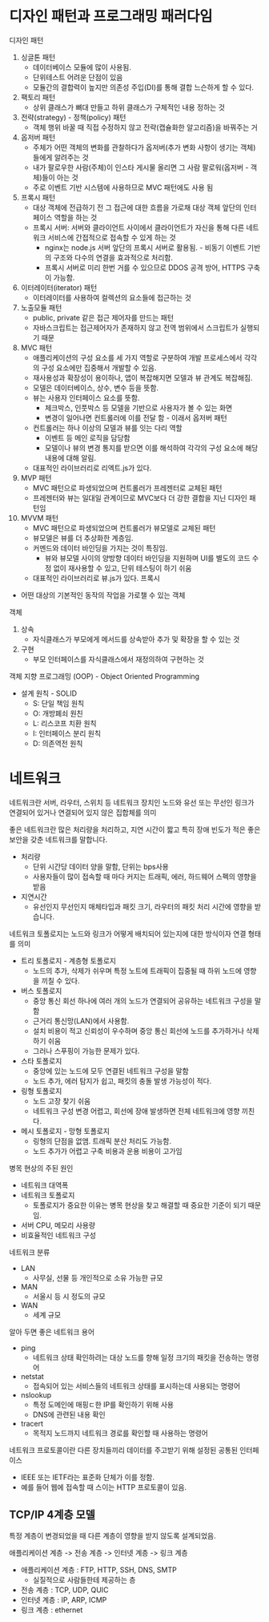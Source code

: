 # 디자인 패턴과 프로그래밍 패러다임
디자인 패턴
1. 싱글톤 패턴
    * 데이터베이스 모듈에 많이 사용됨.
    * 단위테스트 어려운 단점이 있음
    * 모듈간의 결합력이 높지만 의존성 주입(DI)를 통해 결합 느슨하게 할 수 있다.
2. 팩토리 패턴
    * 상위 클래스가 뼈대 만들고 하위 클래스가 구체적인 내용 정하는 것
3. 전략(strategy) - 정책(policy) 패턴
    * 객체 행위 바꿀 때 직접 수정하지 않고 전략(캡슐화한 알고리즘)을 바꿔주는 거
4. 옵저버 패턴
    * 주체가 어떤 객체의 변화를 관찰하다가 옵저버(추가 변화 사항이 생기는 객체)들에게 알려주는 것
    * 내가 팔로우한 사람(주체)이 인스타 게시물 올리면 그 사람 팔로워(옵저버 - 객체)들이 아는 것
    * 주로 이벤트 기반 시스템에 사용하므로 MVC 패턴에도 사용 됨
5. 프록시 패턴
    * 대상 객체에 전급하기 전 그 접근에 대한 흐름을 가로채 대상 객체 앞단의 인터페이스 역할을 하는 것
    * 프록시 서버: 서버와 클라이언트 사이에서 클라이언트가 자신을 통해 다른 네트워크 서비스에 간접적으로 접속할 수 있게 하는 것
        * nginx는 node.js 서버 앞단의 프록시 서버로 활용됨. - 비동기 이벤트 기반의 구조와 다수의 연결을 효과적으로 처리함.
        * 프록시 서버로 미리 한번 거를 수 있으므로 DDOS 공격 방어, HTTPS 구축이 가능함.
6. 이터레이터(iterator) 패턴
    * 이터레이터를 사용하여 컬렉션의 요소들에 접근하는 것
7. 노출모듈 패턴
    * public, private 같은 접근 제어자를 만드는 패턴
    * 자바스크립트는 접근제어자가 존재하지 않고 전역 범위에서 스크립트가 실행되기 때문
8. MVC 패턴
    * 애플리케이션의 구성 요소를 세 가지 역할로 구분하여 개발 프로세스에서 각각의 구성 요소에만 집중해서 개발할 수 있음.
    * 재사용성과 확장성이 용이하나, 앱이 복잡해지면 모델과 뷰 관계도 복잡해짐.
    * 모델은 데이터베이스, 상수, 변수 등을 뜻함.
    * 뷰는 사용자 인터페이스 요소를 뜻함.
        * 체크박스, 인풋박스 등 모델을 기반으로 사용자가 볼 수 있는 화면
        * 변경이 일어나면 컨트롤러에 이를 전달 함 - 이래서 옵저버 패턴
    * 컨트롤러는 하나 이상의 모델과 뷰를 잇는 다리 역할
        * 이벤트 등 메인 로직을 담당함
        * 모델이나 뷰의 변경 통지를 받으면 이를 해석하여 각각의 구성 요소에 해당 내용에 대해 알림.
    * 대표적인 라이브러리로 리엑트.js가 있다.
9. MVP 패턴
    * MVC 패턴으로 파생되었으며 컨트롤러가 프레젠터로 교체된 패턴
    * 프레젠터와 뷰는 일대일 관계이므로 MVC보다 더 강한 결합을 지닌 디자인 패턴임
10. MVVM 패턴
    * MVC 패턴으로 파생되었으며 컨트롤러가 뷰모델로 교체된 패턴
    * 뷰모델은 뷰를 더 추상화한 계층임.
    * 커멘드와 데이터 바인딩을 가지는 것이 특징임.
        * 뷰와 뷰모델 사이의 양방향 데이터 바인딩을 지원하며 UI를 별도의 코드 수정 없이 재사용할 수 있고, 단위 테스팅이 하기 쉬움
    * 대표적인 라이브러리로 뷰.js가 있다.
프록시
* 어떤 대상의 기본적인 동작의 작업을 가로챌 수 있는 객체

객체
1. 상속
    * 자식클래스가 부모에게 메서드를 상속받아 추가 및 확장을 할 수 있는 것
2. 구현
    * 부모 인터페이스를 자식클래스에서 재정의하여 구현하는 것

객체 지향 프로그래밍 (OOP) - Object Oriented Programming
* 설계 원칙 - SOLID
    * S: 단일 책임 원칙
    * O: 개방폐쇠 원친
    * L: 리스코프 치환 원칙
    * I: 인터페이스 분리 원칙
    * D: 의존역전 원칙

# 네트워크
네트워크란 서버, 라우터, 스위치 등 네트워크 장치인 노드와 유선 또는 무선인 링크가 연결되어 있거나 연결되어 있지 않은 집합체를 의미

좋은 네트워크란 많은 처리량을 처리하고, 지연 시간이 짧고 특히 장애 빈도가 적은 좋은 보안을 갖춘 네트워크를 말합니다.
* 처리량
    * 단위 시간당 데이터 양을 말함, 단위는 bps사용 
    * 사용자들이 많이 접속할 때 마다 커지는 트래픽, 에러, 하드웨어 스펙의 영향을 받음
* 지연시간
    * 유선인지 무선인지 매체타입과 패킷 크기, 라우터의 패킷 처리 시간에 영향을 받습니다.

네트워크 토폴로지는 노드와 링크가 어떻게 배치되어 있는지에 대한 방식이자 연결 형태를 의미
* 트리 토폴로지 - 계층형 토폴로지
    * 노드의 추가, 삭제가 쉬우며 특정 노트에 트래픽이 집중될 때 하위 노드에 영향을 끼칠 수 있다.
* 버스 토폴로지
    * 중앙 통신 회선 하나에 여러 개의 노드가 연결되어 공유하는 네트워크 구성을 말함
    * 근거리 통신망(LAN)에서 사용함.
    * 설치 비용이 적고 신뢰성이 우수하며 중앙 통신 회선에 노드를 추가하거나 삭제하기 쉬움
    * 그러나 스푸핑이 가능한 문제가 있다.
* 스타 토폴로지
    * 중앙에 있는 노드에 모두 연결된 네트워크 구성을 말함
    * 노드 추가, 에러 탐지가 쉽고, 패킷의 충돌 발생 가능성이 적다.
* 링형 토폴로지
    * 노드 고장 찾기 쉬움
    * 네트워크 구성 변경 어렵고, 회선에 장애 발생하면 전체 네트워크에 영향 끼친다.
* 메시 토폴로지 - 망형 토폴로지
    * 링형의 단점을 없앰. 트래픽 분산 처리도 가능함.
    * 노드 추가가 어렵고 구축 비용과 운용 비용이 고가임

병목 현상의 주된 원인
* 네트워크 대역폭
* 네트워크 토폴로지
    * 토폴로지가 중요한 이유는 병목 현상을 찾고 해결할 때 중요한 기준이 되기 때문임.
* 서버 CPU, 메모리 사용량
* 비효율적인 네트워크 구성

네트워크 분류
* LAN 
    * 사무실, 선물 등 개인적으로 소유 가능한 규모
* MAN
    * 서울시 등 시 정도의 규모
* WAN
    * 세계 규모

알아 두면 좋은 네트워크 용어
* ping
    * 네트워크 상태 확인하려는 대상 노드를 향해 일정 크기의 패킷을 전송하는 명령어
* netstat
    * 접속되어 있는 서비스들의 네트워크 상태를 표시하는데 사용되는 명령어
* nslookup
    * 특정 도메인에 매핑ㄷ한 IP를 확인하기 위해 사용
    * DNS에 관련된 내용 확인
* tracert
    * 목적지 노드까지 네트워크 경로를 확인할 때 사용하는 명령어

네트워크 프로토콜이란 다른 장치들끼리 데이터를 주고받기 위해 설정된 공통된 인터페이스
* IEEE 또는 IETF라는 표준화 단체가 이를 정함.
* 예를 들어 웹에 접속할 때 스이는 HTTP 프로토콜이 있음.

## TCP/IP 4계층 모델
특정 계층이 변경되었을 때 다른 계층이 영향을 받지 않도록 설계되었음.

애플리케이션 계층 -> 전송 계층 -> 인터넷 계층 -> 링크 계층
* 애플리케이션 계층 : FTP, HTTP, SSH, DNS, SMTP
    * 실질적으로 사람들한테 제공하는 층
* 전송 계층 : TCP, UDP, QUIC
* 인터넷 계층 : IP, ARP, ICMP
* 링크 계층 : ethernet